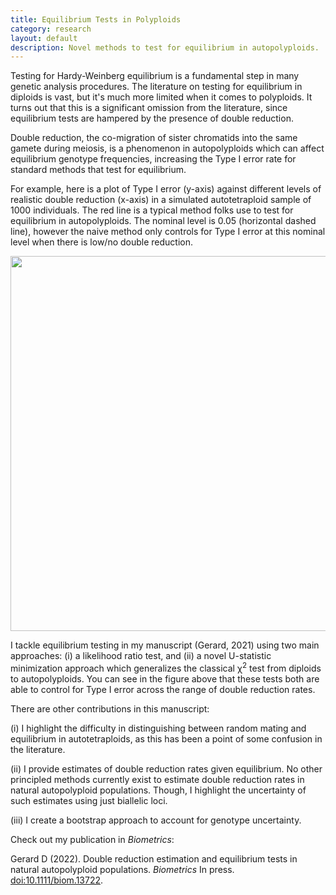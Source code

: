 ```yaml
---
title: Equilibrium Tests in Polyploids
category: research
layout: default
description: Novel methods to test for equilibrium in autopolyploids.
---
```


Testing for Hardy-Weinberg equilibrium is a fundamental step in many
genetic analysis procedures. The literature on testing for equilibrium
in diploids is vast, but it's much more limited when it comes to
polyploids. It turns out that this is a significant omission from the
literature, since equilibrium tests are hampered by the presence of
double reduction.

Double reduction, the co-migration of sister chromatids into the same
gamete during meiosis, is a phenomenon in autopolyploids which can
affect equilibrium genotype frequencies, increasing the Type I error
rate for standard methods that test for equilibrium.

For example, here is a plot of Type I error (y-axis) against different
levels of realistic double reduction (x-axis) in a simulated
autotetraploid sample of 1000 individuals. The red line is a typical
method folks use to test for equilibrium in autopolyploids. The
nominal level is 0.05 (horizontal dashed line), however the naive
method only controls for Type I error at this nominal level when there
is low/no double reduction.

<img src="{{ site.url }}/fig/t1e.png" width=600/>

I tackle equilibrium testing in my manuscript (Gerard, 2021) using two
main approaches: (i) a likelihood ratio test, and (ii) a novel
U-statistic minimization approach which generalizes the classical
&#967;<sup>2</sup> test from diploids to autopolyploids.  You can see
in the figure above that these tests both are able to control for Type
I error across the range of double reduction rates.

There are other contributions in this manuscript:

(i) I highlight the difficulty in distinguishing between random
mating and equilibrium in autotetraploids, as this has been a point of
some confusion in the literature.

(ii) I provide estimates of double reduction rates given equilibrium. No
other principled methods currently exist to estimate double reduction
rates in natural autopolyploid populations. Though, I highlight the
uncertainty of such estimates using just biallelic loci.

(iii) I create a bootstrap approach to account for genotype uncertainty.

Check out my publication in *Biometrics*:

Gerard D (2022). Double reduction estimation and equilibrium tests in natural autopolyploid populations. *Biometrics* In press. [doi:10.1111/biom.13722](https://doi.org/10.1111/biom.13722).
